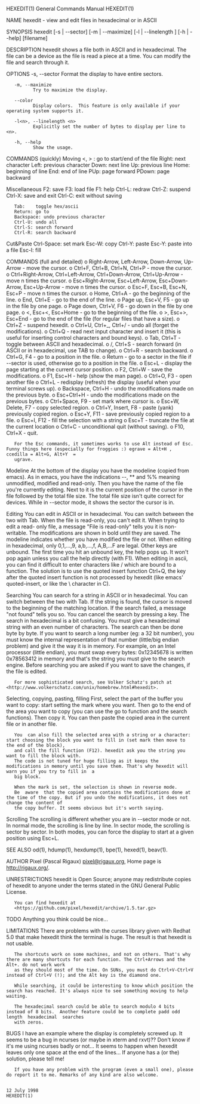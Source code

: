HEXEDIT(1)                                                             General Commands Manual                                                            HEXEDIT(1)

NAME
       hexedit - view and edit files in hexadecimal or in ASCII

SYNOPSIS
       hexedit [-s | --sector] [-m | --maximize] [-l<n> | --linelength <n>] [-h | --help] [filename]

DESCRIPTION
       hexedit  shows  a  file  both in ASCII and in hexadecimal. The file can be a device as the file is read a piece at a time. You can modify the file and search
       through it.

OPTIONS
       -s, --sector
              Format the display to have entire sectors.

       -m, --maximize
              Try to maximize the display.

       --color
              Display colors.  This feature is only available if your operating system supports it.

       -l<n>, --linelength <n>
              Explicitly set the number of bytes to display per line to <n>.

       -h, --help
              Show the usage.

COMMANDS (quickly)
   Moving
       <, > :  go to start/end of the file
       Right:  next character
       Left:   previous character
       Down:   next line
       Up:     previous line
       Home:   beginning of line
       End:    end of line
       PUp:    page forward
       PDown:  page backward

   Miscellaneous
       F2:     save
       F3:     load file
       F1:     help
       Ctrl-L: redraw
       Ctrl-Z: suspend
       Ctrl-X: save and exit
       Ctrl-C: exit without saving

       Tab:    toggle hex/ascii
       Return: go to
       Backspace: undo previous character
       Ctrl-U: undo all
       Ctrl-S: search forward
       Ctrl-R: search backward

   Cut&Paste
       Ctrl-Space: set mark
       Esc-W:  copy
       Ctrl-Y: paste
       Esc-Y:  paste into a file
       Esc-I:  fill

COMMANDS (full and detailed)
       o Right-Arrow, Left-Arrow, Down-Arrow, Up-Arrow - move the cursor.
       o Ctrl+F, Ctrl+B, Ctrl+N, Ctrl+P - move the cursor.
       o Ctrl+Right-Arrow, Ctrl+Left-Arrow, Ctrl+Down-Arrow, Ctrl+Up-Arrow - move n times the cursor.
       o Esc+Right-Arrow, Esc+Left-Arrow, Esc+Down-Arrow, Esc+Up-Arrow - move n times the cursor.
       o Esc+F, Esc+B, Esc+N, Esc+P - move n times the cursor.
       o Home, Ctrl+A - go the beginning of the line.
       o End, Ctrl+E - go to the end of the line.
       o Page up, Esc+V, F5 - go up in the file by one page.
       o Page down, Ctrl+V, F6 - go down in the file by one page.
       o <, Esc+<, Esc+Home - go to the beginning of the file.
       o >, Esc+>, Esc+End - go to the end of the file (for regular files that have a size).
       o Ctrl+Z - suspend hexedit.
       o Ctrl+U, Ctrl+_, Ctrl+/ - undo all (forget the modifications).
       o Ctrl+Q - read next input character and insert it (this is useful for inserting control characters and bound keys).
       o Tab, Ctrl+T - toggle between ASCII and hexadecimal.
       o /, Ctrl+S - search forward (in ASCII or in hexadecimal, use TAB to change).
       o Ctrl+R - search backward.
       o Ctrl+G, F4 - go to a position in the file.
       o Return - go to a sector in the file if --sector is used, otherwise go to a position in the file.
       o Esc+L - display the page starting at the current cursor position.
       o F2, Ctrl+W - save the modifications.
       o F1, Esc+H - help (show the man page).
       o Ctrl+O, F3 - open another file
       o Ctrl+L - redisplay (refresh) the display (useful when your terminal screws up).
       o Backspace, Ctrl+H - undo the modifications made on the previous byte.
       o Esc+Ctrl+H - undo the modifications made on the previous bytes.
       o Ctrl+Space, F9 - set mark where cursor is.
       o Esc+W, Delete, F7 - copy selected region.
       o Ctrl+Y, Insert, F8 - paste (yank) previously copied region.
       o Esc+Y, F11 - save previously copied region to a file.
       o Esc+I, F12 - fill the selection with a string
       o Esc+T - truncate the file at the current location
       o Ctrl+C - unconditional quit (without saving).
       o F10, Ctrl+X - quit.

       For the Esc commands, it sometimes works to use Alt instead of Esc. Funny things here (especially for froggies :) egrave = Alt+H , ccedilla = Alt+G, Alt+Y  =
       ugrave.

   Modeline
       At  the bottom of the display you have the modeline (copied from emacs). As in emacs, you have the indications --, ** and %% meaning unmodified, modified and
       read-only. Then you have the name of the file you're currently editing. Next to it is the current position of the cursor in the file followed  by  the  total
       file size. The total file size isn't quite correct for devices.
       While in --sector mode, it shows the sector the cursor is in.

   Editing
       You  can edit in ASCII or in hexadecimal. You can switch between the two with Tab. When the file is read-only, you can't edit it. When trying to edit a read-
       only file, a message "File is read-only" tells you it is non-writable.
       The modifications are shown in bold until they are saved.  The modeline indicates whether you have modified the file or not.
       When editing in hexadecimal, only 0,1,...,9, a,b,...,f, A,B,...F are legal.  Other keys are unbound. The first time you hit an unbound key, the help pops up.
       It won't pop again unless you call the help directly (with F1).
       When  editing in ascii, you can find it difficult to enter characters like / which are bound to a function. The solution is to use the quoted insert function
       Ctrl+Q, the key after the quoted insert function is not processed by hexedit (like emacs' quoted-insert, or like the \ character in C).

   Searching
       You can search for a string in ASCII or in hexadecimal. You can switch between the two with Tab. If the string is found, the cursor is moved to the beginning
       of the matching location. If the search failed, a message "not found" tells you so. You can cancel the search by pressing a key.
       The search in hexadecimal is a bit confusing. You must give a hexadecimal string with an even number of characters. The search can then be done byte by byte.
       If you want to search a long number (eg: a 32 bit number), you must know the internal representation of that number (little/big endian problem) and  give  it
       the way it is in memory. For example, on an Intel processor (little endian), you must swap every bytes: 0x12345678 is written 0x78563412 in memory and that's
       the string you must give to the search engine.
       Before searching you are asked if you want to save the changes, if the file is edited.

       For more sophisticated search, see Volker Schatz's patch at <http://www.volkerschatz.com/unix/homebrew.html#hexedit>.

   Selecting, copying, pasting, filling
       First, select the part of the buffer you want to copy: start setting the mark where you want. Then go to the end of the area you want to copy  (you  can  use
       the go to function and the search functions). Then copy it. You can then paste the copied area in the current file or in another file.

       You  can also fill the selected area with a string or a character: start choosing the block you want to fill in (set mark then move to the end of the block),
       and call the fill function (F12). hexedit ask you the string you want to fill the block with.
       The code is not tuned for huge filling as it keeps the modifications in memory until you save them. That's why hexedit will warn you if you try to fill in  a
       big block.

       When the mark is set, the selection is shown in reverse mode.
       Be  aware  that the copied area contains the modifications done at the time of the copy. But if you undo the modifications, it does not change the content of
       the copy buffer. It seems obvious but it's worth saying.

   Scrolling
       The scrolling is different whether you are in --sector mode or not. In normal mode, the scrolling is line by line. In sector mode, the scrolling is sector by
       sector. In both modes, you can force the display to start at a given position using Esc+L.

SEE ALSO
       od(1), hdump(1), hexdump(1), bpe(1), hexed(1), beav(1).

AUTHOR
       Pixel (Pascal Rigaux) <pixel@rigaux.org>,
       Home page is <http://rigaux.org/>.

UNRESTRICTIONS
       hexedit is Open Source; anyone may redistribute copies of hexedit to anyone under the terms stated in the GNU General Public License.

       You can find hexedit at
       <https://github.com/pixel/hexedit/archive/1.5.tar.gz>

TODO
       Anything you think could be nice...

LIMITATIONS
       There are problems with the curses library given with Redhat 5.0 that make hexedit think the terminal is huge. The result is that hexedit is not usable.

       The shortcuts work on some machines, and not on others. That's why there are many shortcuts for each function. The Ctrl+Arrows and the Alt+. do not work work
       as they should most of the time. On SUNs, you must do Ctrl+V-Ctrl+V instead of Ctrl+V (!); and the Alt key is the diamond one.

       While searching, it could be interesting to know which position the search has reached. It's always nice to see something moving to help waiting.

       The hexadecimal search could be able to search modulo 4 bits instead of 8 bits.  Another feature could be to complete padd odd  length  hexadecimal  searches
       with zeros.

BUGS
       I  have  an  example  where  the display is completely screwed up. It seems to be a bug in ncurses (or maybe in xterm and rxvt)?? Don't know if it's me using
       ncurses badly or not... It seems to happen when hexedit leaves only one space at the end of the lines... If anyone has a (or the) solution, please tell me!

       If you have any problem with the program (even a small one), please do report it to me. Remarks of any kind are also welcome.

                                                                            12 July 1998                                                                  HEXEDIT(1)
